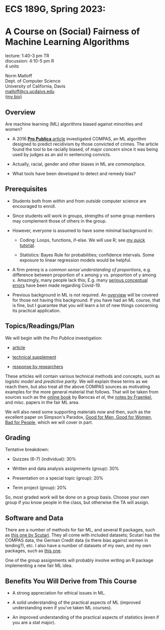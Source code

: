 
# ECS 189G, Spring 2023: 

# A Course on (Social) Fairness of Machine Learning Algorithms

lecture: 1:40-3 pm TR <br>
discussion: 4:10-5 pm R <br>
4 units 

Norm Matloff <br>
Dept. of Computer Science <br>
University of California, Davis<br>
matloff@cs.ucdaivs.edu<br>
([my bio)](http://heather.cs.ucdavis.edu/matloff.html)

## Overview

Are machine learning (ML) algorithms biased against minorities and women?

* A 2016
[**Pro Publica** article](https://www.propublica.org/article/machine-bias-risk-assessments-in-criminal-sentencing) investigated COMPAS, an ML algorithm designed to predict recidivism by
those convicted of crimes.  The article found the tool to be racially biased,
of major concern since it was being used by judges as an aid in
sentencing convicts. 

* Actually, racial, gender and other biases in ML are commonplace. 

* What tools have been developed to detect and remedy bias?

## Prerequisites

* Students both from *within* and from *outside* computer science are
encouraged to enroll.

* Since students will work in groups, strengths of some group members
  may complement those of others in the group.

* However, everyone is assumed to have some minimal background in:

    - Coding:  Loops, functions, if-else.  We will use R; see [my quick
      tutorial](https://github.com/matloff/fasteR).
    
    - Statistics:  Bayes Rule for probabilities; confidence intervals.  Some
      exposure to linear regression models would be helpful.

* A firm prereq is a *common sense`understanding of proportions*, e.g. difference between
  proportion of x among y vs. proportion of y among x.  Amazingly, many
  people lack this; E.g. many
  [serious conceptual errors](https://twitter.com/jsm2334/status/1462573183970824201) have been made regarding Covid-19.

* Previous background in ML is not required. An [overview](https://github.com/matloff/qeML/blob/master/vignettes/mloverview.md) will be covered for those not having this background. If you have had an ML course, that is fine, but I guarantee that you will learn a lot of new things concerning its practical application.

## Topics/Readings/Plan

We will begin with the *Pro Publica* investigation:

* [article](https://www.propublica.org/article/machine-bias-risk-assessments-in-criminal-sentencing)

* [technical supplement](https://www.propublica.org/article/how-we-analyzed-the-compas-recidivism-algorithm)

* [response by researchers](https://www.propublica.org/article/bias-in-criminal-risk-scores-is-mathematically-inevitable-researchers-say)

These articles will contain various technical methods and concepts, such as *logistic
model* and *predictive parity*.  We will explain these terms as we reach
them, but also treat all the above COMPAS sources as motivating examples
for the more general material that follows.  That will be taken from
sources such as the [online book](https://fairmlbook.org/) by Barocas
*et al*, the [notes by Fraenkel](https://afraenkel.github.io/fairness-book/intro.html), and misc. papers in the fair ML area.

We will also need some supporting materials now and then, such as the
excellent paper on Simpson's Paradox, [Good for Men, Good for Women, Bad for People](https://www.researchgate.net/publication/11608762_), which we will cover in part.

## Grading 

Tentative breakdown:

* Quizzes (6-7) (individual): 30%

* Written and data analysis assignments (group): 30%

* Presentation on a special topic (group): 20%

* Term project (group): 20%

So, most graded work will be done on a group basis.  Choose your own
group if you know people in the class, but otherwise the TA will assign.

## Software and Data

There are a number of methods for fair ML, and several R packages, such
as [this one by
Scutari](https://cran.r-project.org/web/packages/fairml/index.html).
They all come with included datasets; Scutari has the COMPAS data, the
German Credit data (is there bias against women in lending?), etc.  I
also have a number of datasets of my own, and my own packages, such as
[this one](https://github.com/matloff/WAMfair).

One of the group assignments will probably involve writing an R package
implementing a new fair ML idea.

## Benefits You Will Derive from This Course

* A strong appreciation for ethical issues in ML.

* A solid understanding of the practical aspects of ML (improved
  understanding even if you've taken ML courses).

* An improved understanding of the practical aspects of statistics (even
  if you are a stat major).


